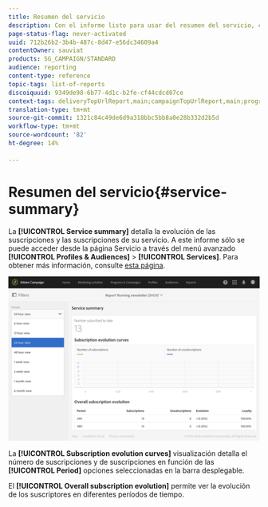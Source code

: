 ```yaml
---
title: Resumen del servicio
description: Con el informe listo para usar del resumen del servicio, conozca la evolución de las suscripciones y las cancelaciones de suscripciones.
page-status-flag: never-activated
uuid: 712b26b2-3b4b-487c-8d47-e56dc34609a4
contentOwner: sauviat
products: SG_CAMPAIGN/STANDARD
audience: reporting
content-type: reference
topic-tags: list-of-reports
discoiquuid: 9349de98-6b77-4d1c-b2fe-cf44cdcd07ce
context-tags: deliveryTopUrlReport,main;campaignTopUrlReport,main;programTopUrlReport,main
translation-type: tm+mt
source-git-commit: 1321c84c49de6d9a318bbc5bb8a0e28b332d2b5d
workflow-type: tm+mt
source-wordcount: '82'
ht-degree: 14%

---
```



# Resumen del servicio{#service-summary}

La **[!UICONTROL Service summary]** detalla la evolución de las suscripciones y las suscripciones de su servicio.
A este informe sólo se puede acceder desde la página Servicio a través del menú avanzado **[!UICONTROL Profiles & Audiences]** > **[!UICONTROL Services]**. Para obtener más información, consulte [esta página](../../audiences/using/monitoring-subscriptions.md#service-reports).

![](assets/service-summary.png)

La **[!UICONTROL Subscription evolution curves]** visualización detalla el número de suscripciones y de suscripciones en función de las **[!UICONTROL Period]** opciones seleccionadas en la barra desplegable.

El **[!UICONTROL Overall subscription evolution]** permite ver la evolución de los suscriptores en diferentes períodos de tiempo.
